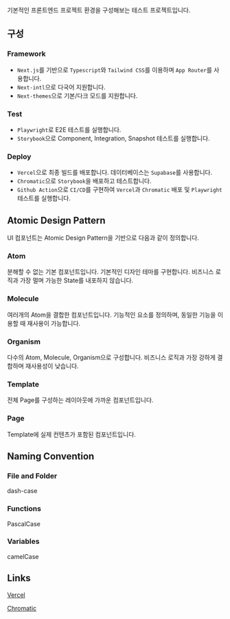 기본적인 프론트엔드 프로젝트 환경을 구성해보는 테스트 프로젝트입니다.

## 구성

### Framework

- `Next.js`를 기반으로 `Typescript`와 `Tailwind CSS`를 이용하며 `App Router`를 사용합니다.
- `Next-intl`으로 다국어 지원합니다.
- `Next-themes`으로 기본/다크 모드를 지원합니다.

### Test

- `Playwright`로 E2E 테스트를 실행합니다.
- `Storybook`으로 Component, Integration, Snapshot 테스트를 실행합니다.

### Deploy

- `Vercel`으로 최종 빌드를 배포합니다. 데이터베이스는 `Supabase`를 사용합니다.
- `Chromatic`으로 `Storybook`을 배포하고 테스트합니다.
- `Github Action`으로 `CI/CD`를 구현하여 `Vercel`과 `Chromatic` 배포 및 `Playwright` 테스트를 실행합니다.

## Atomic Design Pattern

UI 컴포넌트는 Atomic Design Pattern을 기반으로 다음과 같이 정의합니다.

### Atom

분해할 수 없는 기본 컴포넌트입니다. 기본적인 디자인 테마를 구현합니다. 비즈니스 로직과 가장 멀며 가능한 State를 내포하지 않습니다.

### Molecule

여러개의 Atom을 결합한 컴포넌트입니다. 기능적인 요소를 정의하며, 동일한 기능을 이용할 때 재사용이 가능합니다.

### Organism

다수의 Atom, Molecule, Organism으로 구성합니다. 비즈니스 로직과 가장 강하게 결합하며 재사용성이 낮습니다.

### Template

전체 Page를 구성하는 레이아웃에 가까운 컴포넌트입니다.

### Page

Template에 실제 컨텐츠가 포함된 컴포넌트입니다.

## Naming Convention

### File and Folder

dash-case

### Functions

PascalCase

### Variables

camelCase

## Links

[Vercel](https://log-in-bice.vercel.app/)

[Chromatic](https://main--67d24f741772bddcc8e72bd1.chromatic.com/)
